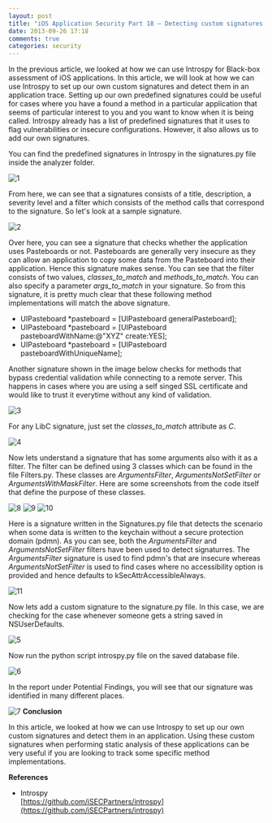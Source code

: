 ```yaml
---
layout: post
title: "iOS Application Security Part 18 – Detecting custom signatures with Introspy"
date: 2013-09-26 17:18
comments: true
categories: security
---
```


In the previous article, we looked at how we can use Introspy for Black-box assessment of iOS applications. In this article, we will look at how we can use Introspy to set up our own custom signatures and detect them in an application trace. Setting up our own predefined signatures could be useful for cases where you have a found a method in a particular application that seems of particular interest to you and you want to know when it is being called. Introspy already has a list of predefined signatures that it uses to flag vulnerabilities or insecure configurations. However, it also allows us to add our own signatures.

<!-- more -->

You can find the predefined signatures in Introspy in the signatures.py file inside the analyzer folder.

![1]({{site.baseurl}}/images/posts/ios18/1.png)

From here, we can see that a signatures consists of a title, description, a severity level and a filter which consists of the method calls that correspond to the signature. So let's look at a sample signature.

![2]({{site.baseurl}}/images/posts/ios18/2.png)

Over here, you can see a signature that checks whether the application uses Pasteboards or not. Pasteboards are generally very insecure as they can allow an application to copy some data from the Pasteboard into their application. Hence this signature makes sense. You can see that the filter consists of two values, _classes_to_match_ and _methods_to_match_. You can also specify a parameter _args_to_match_ in your signature. So from this signature, it is pretty much clear that these following method implementations will match the above signature.

*   UIPasteboard *pasteboard = [UIPasteboard generalPasteboard];
*   UIPasteboard *pasteboard = [UIPasteboard pasteboardWithName:@"XYZ" create:YES];
*   UIPasteboard *pasteboard = [UIPasteboard pasteboardWithUniqueName];

Another signature shown in the image below checks for methods that bypass credential validation while connecting to a remote server. This happens in cases where you are using a self singed SSL certificate and would like to trust it everytime without any kind of validation.

![3]({{site.baseurl}}/images/posts/ios18/3.png)

For any LibC signature, just set the _classes_to_match_ attribute as _C_.

![4]({{site.baseurl}}/images/posts/ios18/4.png)

Now lets understand a signature that has some arguments also with it as a filter. The filter can be defined using 3 classes which can be found in the file Filters.py. These classes are _ArgumentsFilter_, _ArgumentsNotSetFilter_ or _ArgumentsWithMaskFilter_. Here are some screenshots from the code itself that define the purpose of these classes.

![8]({{site.baseurl}}/images/posts/ios18/8.png) ![9]({{site.baseurl}}/images/posts/ios18/9.png) ![10]({{site.baseurl}}/images/posts/ios18/10.png)

Here is a signature written in the Signatures.py file that detects the scenario when some data is written to the keychain without a secure protection domain (pdmn). As you can see, both the _ArgumentsFilter_ and _ArgumentsNotSetFilter_ filters have been used to detect signaturres. The _ArgumentsFilter_ signature is used to find pdmn's that are insecure whereas _ArgumentsNotSetFilter_ is used to find cases where no accessibility option is provided and hence defaults to kSecAttrAccessibleAlways.

![11]({{site.baseurl}}/images/posts/ios18/11.png)

Now lets add a custom signature to the signature.py file. In this case, we are checking for the case whenever someone gets a string saved in NSUserDefaults.

![5]({{site.baseurl}}/images/posts/ios18/5.png)

Now run the python script introspy.py file on the saved database file.

![6]({{site.baseurl}}/images/posts/ios18/6.png)

In the report under Potential Findings, you will see that our signature was identified in many different places.

![7]({{site.baseurl}}/images/posts/ios18/7.png) **Conclusion**

In this article, we looked at how we can use Introspy to set up our own custom signatures and detect them in an application. Using these custom signatures when performing static analysis of these applications can be very useful if you are looking to track some specific method implementations.

**References**

*   Introspy  
    [https://github.com/iSECPartners/introspy](https://github.com/iSECPartners/introspy)